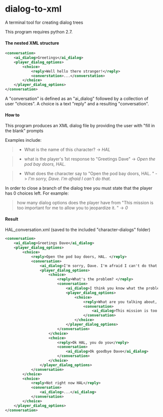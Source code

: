 # dialog-to-xml

A terminal tool for creating dialog trees

This program requires python 2.7.

#### The nested XML structure
``` XML
<conversation> 
    <ai_dialog>Greetings</ai_dialog>
    <player_dialog_options>
        <choice>
            <reply>Well hello there stranger!</reply>
            <converstation>...</converstation>
        </choice>
    </player_dialog_options>
</conversation>
```
A "conversation" is defined as an "ai_dialog" followed by a collection of user "choices". A choice is a text "reply" and a resulting "conversation". 

#### How to
This program produces an XML dialog file by providing the user with "fill in the blank" prompts

Examples include: 

>- What is the name of this character? -> *HAL*

>- what is the player's 1st response to "Greetings Dave" -> *Open the pod bay doors, HAL.* 

>- What does the character say to "Open the pod bay doors, HAL. " -> *I'm sorry, Dave. I'm afraid I can't do that.* 

In order to close a branch of the dialog tree you must state that the player has 0 choices left. For example:

>how many dialog options does the player have from "This mission is too important for me to allow you to jeopardize it. " -> *0*

#### Result
HAL_conversation.xml (saved to the included "character-dialogs" folder)
```XML
<conversation>
    <ai_dialog>Greetings Dave</ai_dialog>
    <player_dialog_options>
        <choice>
            <reply>Open the pod bay doors, HAL. </reply>
            <conversation>
                <ai_dialog>I'm sorry, Dave. I'm afraid I can't do that. <ai_dialog>
                <player_dialog_options>
                    <choice>
                        <reply>What's the problem? </reply>
                        <conversation>
                            <ai_dialog>I think you know what the problem is just as well as I do. </ai_dialog>
                            <player_dialog_options>
                                <choice>
                                    <reply>What are you talking about, HAL? </reply>
                                    <conversation>
                                        <ai_dialog>This mission is too important for me to allow you to jeopardize it. </ai_dialog>
                                    </conversation>
                                </choice>
                            </player_dialog_options>
                        </conversation>
                    </choice>
                    <choice>
                        <reply>Ok HAL, you do you</reply>
                        <conversation>
                            <ai_dialog>Ok goodbye Dave</ai_dialog>
                        </conversation>
                    </choice>
                </player_dialog_options>
            </conversation>
        </choice>
        <choice>
            <reply>Not right now HAL</reply>
            <conversation>
                <ai_dialog>...</ai_dialog>
            </conversation>
        </choice>
    </player_dialog_options>
</conversation>
```
